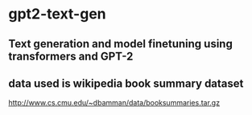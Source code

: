 # gpt2-text-gen

## Text generation and model finetuning using transformers and GPT-2

## data used is wikipedia book summary dataset

http://www.cs.cmu.edu/~dbamman/data/booksummaries.tar.gz
